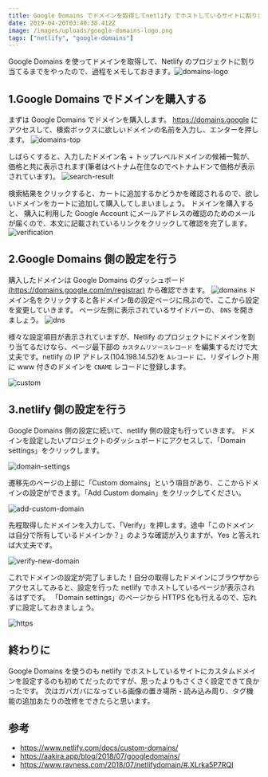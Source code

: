 ```yaml
---
title: Google Domains でドメインを取得してnetlify でホストしているサイトに割り当てる
date: 2019-04-20T03:40:38.412Z
image: /images/uploads/google-domains-logo.png
tags: ["netlify", "google-domains"]
---
```


Google Domains を使ってドメインを取得して、Netlify のプロジェクトに割り当てるまでをやったので、過程をメモしておきます。![domains-logo](/images/uploads/google-domains-logo.png "domains-logo")

## 1.Google Domains でドメインを購入する

まずは Google Domains でドメインを購入します。
<https://domains.google> にアクセスして、検索ボックスに欲しいドメインの名前を入力し、エンターを押します。
![domains-top](/images/uploads/_2019-04-20_10_59_56.png "domains-top")

しばらくすると、入力したドメイン名 + トップレベルドメインの候補一覧が、価格と共に表示されます(筆者はベトナム在住なのでベトナムドンで価格が表示されています)。
![search-result](/images/uploads/2019-04-20-11.00.30.png "search-result")

検索結果をクリックすると、カートに追加するかどうかを確認されるので、欲しいドメインをカートに追加して購入してしまいましょう。
ドメインを購入すると、 購入に利用した Google Account にメールアドレスの確認のためのメールが届くので、本文に記載されているリンクをクリックして確認を完了します。
![verification](/images/uploads/_2019-04-20_11_22_41.png "verification")

## 2.Google Domains 側の設定を行う

購入したドメインは Google Domains のダッシュボード[(https://domains.google.com/m/registrar)]("https://domains.google.com/m/registrar") から確認できます。
![domains](/images/uploads/2019-04-20-11.30.24.png "domains")
ドメイン名をクリックすると各ドメイン毎の設定ページに飛ぶので、ここから設定を変更していきます。
ページ左側に表示されているサイドバーの、 `DNS` を開きましょう。
![dns](/images/uploads/2019-04-20-11.30.41.png "dns")

様々な設定項目が表示されていますが、Netlify のプロジェクトにドメインを割り当てるだけなら、ページ最下部の `カスタムリソースレコード` を編集するだけで大丈夫です。netlify の IP アドレス(104.198.14.52)を `Aレコード` に、リダイレクト用に www 付きのドメインを `CNAME` レコードに登録します。

![custom](/images/uploads/_2019-04-20_11_31_54.png "custom")

## 3.netlify 側の設定を行う

Google Domains 側の設定に続いて、netlify 側の設定も行っていきます。
ドメインを設定したいプロジェクトのダッシュボードにアクセスして、「Domain settings」をクリックします。

![domain-settings](/images/uploads/_2019-04-20_12_04_52.png "domain-settings")

遷移先のページの上部に「Custom domains」という項目があり、ここからドメインの設定ができます。「Add Custom domain」をクリックしてください。

![add-custom-domain](/images/uploads/_2019-04-20_14_12_03.png "add-custom-domain")

先程取得したドメインを入力して、「Verify」を押します。途中「このドメインは自分で所有しているドメインか？」のような確認が入りますが、Yes と答えれば大丈夫です。

![verify-new-domain](/images/uploads/2019-04-20-14.12.20.png "verify-new-domain")

これでドメインの設定が完了しました！自分の取得したドメインにブラウザからアクセスしてみると、設定を行った netlify でホストしているページが表示されるはずです。
「Domain settings」のページから HTTPS 化も行えるので、忘れずに設定しておきましょう。

![https](/images/uploads/2019-04-20-14.34.56.png "https")

## 終わりに

Google Domains を使うのも netlify でホストしているサイトにカスタムドメインを設定するのも初めてだったのですが、思ったよりもさくさく設定できて良かったです。
次はガバガバになっている画像の置き場所・読み込み周り、タグ機能の追加あたりの改修をできたらと思います。

## 参考

- <https://www.netlify.com/docs/custom-domains/>
- <https://aakira.app/blog/2018/07/googledomains/>
- <https://www.ravness.com/2018/07/netlifydomain/#.XLrka5P7RQI>
